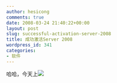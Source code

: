 ```yaml
---
author: hesicong
comments: true
date: 2008-03-24 21:40:22+00:00
layout: post
slug: successful-activation-server-2008
title: 成功激活Server 2008
wordpress_id: 341
categories:
- 软件
---
```


哈哈，今天上[](/images/others/act.jpg)![](/images/others/image/thumb/act.jpg)
